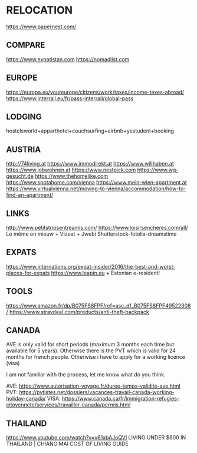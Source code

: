 
# RELOCATION
https://www.papernest.com/

## COMPARE
https://www.expatistan.com
https://nomadlist.com

## EUROPE
https://europa.eu/youreurope/citizens/work/taxes/income-taxes-abroad/
https://www.interrail.eu/fr/pass-interrail/global-pass

## LODGING
hostelsworld+apparthotel+couchsurfing+airbnb+yestudent+booking

## AUSTRIA
http://74living.at
https://www.immodirekt.at
https://www.willhaben.at
https://www.jobwohnen.at
https://www.nestpick.com
https://www.wg-gesucht.de
https://www.thehomelike.com
https://www.spotahome.com/vienna
https://www.mein-wien-apartment.at
https://www.virtualvienna.net/moving-to-vienna/accommodation/how-to-find-an-apartment/


## LINKS
http://www.petitstripsentreamis.com/
https://www.loisirsencheres.com/all/
Le même en mieuw + Vizeat + Jwebi
Shutterstock-fotolia-dreamstime

## EXPATS
https://www.internations.org/expat-insider/2016/the-best-and-worst-places-for-expats
https://www.leapin.eu + Estonian e-resident! 

## TOOLS
https://www.amazon.fr/dp/B075FS8FPF/ref=asc_df_B075FS8FPF49522308/
https://www.straydeal.com/products/anti-theft-backpack

## CANADA
AVE is only valid for short periods (maximum 3 months each time but available for 5 years).
Otherwise there is the PVT which is valid for 24 months for french people. 
Otherwise i have to apply for a working licence (visa)

I am not familiar with the process, let me know what do you think.

AVE: https://www.autorisation-voyage.fr/duree-temps-validite-ave.html
PVT: https://pvtistes.net/dossiers/vacances-travail-canada-working-holiday-canada/
VISA: https://www.canada.ca/fr/immigration-refugies-citoyennete/services/travailler-canada/permis.html


## THAILAND
https://www.youtube.com/watch?v=v61xbAJoQVI LIVING UNDER $600 IN THAILAND | CHIANG MAI COST OF LIVING GUIDE